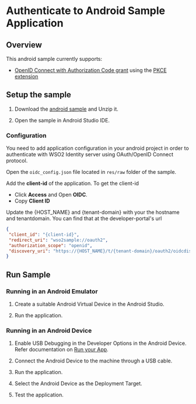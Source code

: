 # Authenticate to Android Sample Application

## Overview
This android sample currently supports:

- [OpenID Connect with Authorization Code grant](https://openid.net/specs/openid-connect-core-1_0.html#CodeFlowSteps) 
using the [PKCE extension](https://tools.ietf.org/html/rfc7636)

## Setup the sample

1. Download the [android sample](https://github.com/wso2-extensions/identity-samples-android/archive/master.zip) and
 Unzip it.
 
2. Open the sample in Android Studio IDE.


### Configuration

You need to add application configuration in your android project in order to authenticate with WSO2 Identity server
 using OAuth/OpenID Connect protocol.
 
Open the  `oidc_config.json` file located in `res/raw` folder of the sample. 

Add the **client-id**  of the application. To get the client-id
  - Click **Access** and Open **OIDC**.
  - Copy **Client ID**

Update the {HOST_NAME} and {tenant-domain} with your the hostname and tenantdomain. You can find that at the
 developer-portal's url

```json
{
 "client_id": "{client-id}",
 "redirect_uri": "wso2sample://oauth2",
 "authorization_scope": "openid",
 "discovery_uri": "https://{HOST_NAME}/t/{tenant-domain}/oauth2/oidcdiscovery/.well-known/openid-configuration"
}
```

## Run Sample

### Running in an Android Emulator
1. Create a suitable Android Virtual Device in the Android Studio.

2. Run the application.


### Running in an Android Device
1. Enable USB Debugging in the Developer Options in the Android Device. Refer documentation on [Run your App](https://developer.android.com/training/basics/firstapp/running-app).

2. Connect the Android Device to the machine through a USB cable.

3. Run the application.

4. Select the Android Device as the Deployment Target.

5. Test the application.
